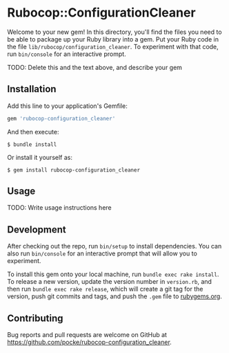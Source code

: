 # Rubocop::ConfigurationCleaner

Welcome to your new gem! In this directory, you'll find the files you need to be able to package up your Ruby library into a gem. Put your Ruby code in the file `lib/rubocop/configuration_cleaner`. To experiment with that code, run `bin/console` for an interactive prompt.

TODO: Delete this and the text above, and describe your gem

## Installation

Add this line to your application's Gemfile:

```ruby
gem 'rubocop-configuration_cleaner'
```

And then execute:

    $ bundle install

Or install it yourself as:

    $ gem install rubocop-configuration_cleaner

## Usage

TODO: Write usage instructions here

## Development

After checking out the repo, run `bin/setup` to install dependencies. You can also run `bin/console` for an interactive prompt that will allow you to experiment.

To install this gem onto your local machine, run `bundle exec rake install`. To release a new version, update the version number in `version.rb`, and then run `bundle exec rake release`, which will create a git tag for the version, push git commits and tags, and push the `.gem` file to [rubygems.org](https://rubygems.org).

## Contributing

Bug reports and pull requests are welcome on GitHub at https://github.com/pocke/rubocop-configuration_cleaner.

